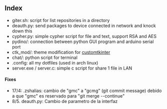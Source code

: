 ## Index
- giter.sh: script for list repositories in a directory
- deauth.py: send packages to device connected in network and knock down this
- cypher.py: simple cypher script for file and text, support RSA and AES
- pydino/: connection between python GUI program and arduino serial port
- ctk_mod/: theme modification for [customtkinter](https://github.com/tomSchimansky/customtkinter)
- chat/: python script for terminal
- .config: all my dotfiles (used in arch linux)
- server.exe / server.c: simple c script for share 1 file in LAN



#### Fixes
* 17/4: .zshalias: cambio de "gmc" a "gcmg" (git commit message) debido a que "gmc" es reservado para "git merge --continue" 
* 8/5. deauth.py: Cambio de parametro de la interfaz
